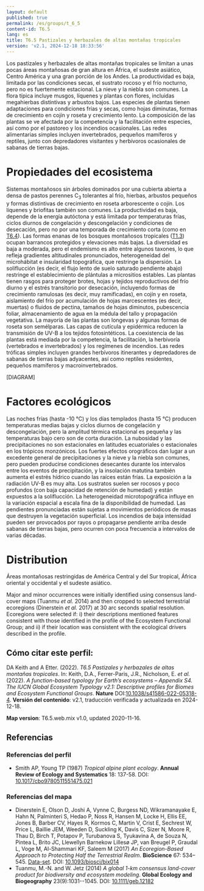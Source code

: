 ```yaml
---
layout: default
published: true
permalink: /es/groups/t_6_5
content-id: T6.5
lang: es
title: T6.5 Pastizales y herbazales de altas montañas tropicales
version: 'v2.1, 2024-12-18 18:33:56'
---
```


Los pastizales y herbazales de altas montañas tropicales se limitan a unas pocas áreas montañosas de gran altura en África, el sudeste asiático, Centro América y una gran porción de los Andes. La productividad es baja, limitada por las condiciones secas, el sustrato rocoso y el frío nocturno, pero no es fuertemente estacional. La nieve y la niebla son comunes. La flora típica incluye musgos, líquenes y plantas con flores, incluidas megahierbas distintivas y arbustos bajos. Las especies de plantas tienen adaptaciones para condiciones frías y secas, como hojas diminutas, formas de crecimiento en cojín y roseta y crecimiento lento. La composición de las plantas se ve afectada por la competencia y la facilitación entre especies, así como por el pastoreo y los incendios ocasionales. Las redes alimentarias simples incluyen invertebrados, pequeños mamíferos y reptiles, junto con depredadores visitantes y herbívoros ocasionales de sabanas de tierras bajas.

# Propiedades del ecosistema
 
Sistemas montañosos sin árboles dominados por una cubierta abierta a densa de pastos perennes C<sub>3</sub> tolerantes al frío, hierbas, arbustos pequeños y formas distintivas de crecimiento en roseta arborescente o cojín. Los líquenes y briofitas también son comunes. La productividad es baja, depende de la energía autóctona y está limitada por temperaturas frías, ciclos diurnos de congelación y descongelación y condiciones de desecación, pero no por una temporada de crecimiento corta (como en [T6.4](/explore/groups/T6.4)). Las formas enanas de los bosques montañosos tropicales ([T1.3](/explore/groups/T1.3)) ocupan barrancos protegidos y elevaciones más bajas. La diversidad es baja a moderada, pero el endemismo es alto entre algunos taxones, lo que refleja gradientes altitudinales pronunciados, heterogeneidad del microhábitat e insularidad topográfica, que restringe la dispersión. La soliflucción (es decir, el flujo lento de suelo saturado pendiente abajo) restringe el establecimiento de plántulas a micrositios estables. Las plantas tienen rasgos para proteger brotes, hojas y tejidos reproductivos del frío diurno y el estrés transitorio por desecación, incluyendo formas de crecimiento ramulosas (es decir, muy ramificadas), en cojín y en roseta, aislamiento del frío por acumulación de hojas marcescentes (es decir, muertas) o fluidos de pectina, tamaños de hojas diminutos, pubescencia foliar, almacenamiento de agua en la médula del tallo y propagación vegetativa. La mayoría de las plantas son longevas y algunas formas de roseta son semélparas. Las capas de cutícula y epidérmica reducen la transmisión de UV-B a los tejidos fotosintéticos. La coexistencia de las plantas está mediada por la competencia, la facilitación, la herbivoría (vertebrados e invertebrados) y los regímenes de incendios. Las redes tróficas simples incluyen grandes herbívoros itinerantes y depredadores de sabanas de tierras bajas adyacentes, así como reptiles residentes, pequeños mamíferos y macroinvertebrados.

[DIAGRAM]

# Factores ecológicos
 
Las noches frías (hasta -10 °C) y los días templados (hasta 15 °C) producen temperaturas medias bajas y ciclos diurnos de congelación y descongelación, pero la amplitud térmica estacional es pequeña y las temperaturas bajo cero son de corta duración. La nubosidad y las precipitaciones no son estacionales en latitudes ecuatoriales o estacionales en los trópicos monzónicos. Los fuertes efectos orográficos dan lugar a un excedente general de precipitaciones y la nieve y la niebla son comunes, pero pueden producirse condiciones desecantes durante los intervalos entre los eventos de precipitación, y la insolación matutina también aumenta el estrés hídrico cuando las raíces están frías. La exposición a la radiación UV-B es muy alta. Los sustratos suelen ser rocosos y poco profundos (con baja capacidad de retención de humedad) y están expuestos a la soliflucción. La heterogeneidad microtopográfica influye en la variación espacial a escala fina de la disponibilidad de humedad. Las pendientes pronunciadas están sujetas a movimientos periódicos de masas que destruyen la vegetación superficial. Los incendios de baja intensidad pueden ser provocados por rayos o propagarse pendiente arriba desde sabanas de tierras bajas, pero ocurren con poca frecuencia a intervalos de varias décadas.
 
# Distribution
 
Áreas montañosas restringidas de América Central y del Sur tropical, África oriental y occidental y el sudeste asiático.

Major and minor occurrences were initially identified using consensus land-cover maps (Tuanmu _et al._ 2014) and then cropped to selected terrestrial ecoregions (Dinerstein _et al._ 2017) at 30 arc seconds spatial resolution. Ecoregions were selected if: i) their descriptions mentioned features consistent with those identified in the profile of the Ecosystem Functional Group; and ii) if their location was consistent with the ecological drivers described in the profile.

## Cómo citar este perfil:

DA Keith and A Etter. (2022). *T6.5 Pastizales y herbazales de altas montañas tropicales*. In: Keith, D.A., Ferrer-Paris, J.R., Nicholson, E. *et al.* (2022). *A function-based typology for Earth’s ecosystems – Appendix S4. The IUCN Global Ecosystem Typology v2.1: Descriptive profiles for Biomes and Ecosystem Functional Groups*. **Nature** DOI:[10.1038/s41586-022-05318-4](https://doi.org/10.1038/s41586-022-05318-4).
**Versión del contenido**: v2.1, traducción verificada y actualizada en 2024-12-18.

**Map version**: T6.5.web.mix v1.0, updated 2020-11-16.

## Referencias

### Referencias del perfil
* Smith AP, Young TP  (1987) *Tropical alpine plant ecology*. **Annual Review of Ecology and Systematics** 18: 137-58. DOI: [10.1017/cbo9780511551475.021](http://doi.org/10.1017/cbo9780511551475.021)

### Referencias del mapa
* Dinerstein E, Olson D, Joshi A, Vynne C, Burgess ND, Wikramanayake E, Hahn N, Palminteri S, Hedao P, Noss R, Hansen M, Locke H, Ellis EE, Jones B, Barber CV, Hayes R, Kormos C, Martin V, Crist E, Sechrest W, Price L, Baillie JEM, Weeden D, Suckling K, Davis C, Sizer N, Moore R, Thau D, Birch T, Potapov P, Turubanova S, Tyukavina A, de Souza N, Pintea L, Brito JC, Llewellyn Barnekow Lillesø JP, van Breugel P, Graudal L, Voge M, Al-Shammari KF, Saleem M  (2017) *An Ecoregion-Based Approach to Protecting Half the Terrestrial Realm*. **BioScience** 67: 534–545. [Data-set](https://ecoregions2017.appspot.com/). DOI: [10.1093/biosci/bix014](http://doi.org/10.1093/biosci/bix014)
* Tuanmu, M.-N. and W. Jetz (2014) *A global 1-km consensus land-cover product for biodiversity and ecosystem modeling*. **Global Ecology and Biogeography** 23(9):1031--1045. DOI: [10.1111/geb.12182](http://doi.org/10.1111/geb.12182)
